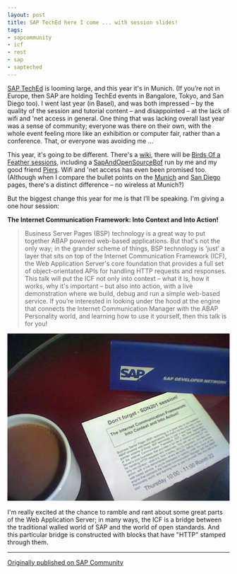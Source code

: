 ```yaml
---
layout: post
title: SAP TechEd here I come ... with session slides!
tags:
- sapcommunity
- icf
- rest
- sap
- sapteched
---
```



[SAP TechEd](http://emea.sapteched.com) is looming large, and this year it's in Munich. (If you’re not in Europe, then SAP are holding TechEd events in Bangalore, Tokyo, and San Diego too). I went last year (in Basel), and was both impressed – by the quality of the session and tutorial content – and disappointed – at the lack of wifi and 'net access in general. One thing that was lacking overall last year was a sense of community; everyone was there on their own, with the whole event feeling more like an exhibition or computer fair, rather than a conference. That, or everyone was avoiding me ...

This year, it's going to be different. There's a [wiki](http://wiki.sdn.sap.com/teched04/), there will be [Birds Of a Feather sessions](https://web.archive.org/web/20041230085220/http://wiki.sdn.sap.com/teched04/index.cgi?MunichBOF), including a [SapAndOpenSourceBof](https://web.archive.org/web/20041205090336/http://wiki.sdn.sap.com/teched04/index.cgi?SapAndOpenSourceBof) run by me and my good friend [Piers](http://www.piersharding.com/blog/). Wifi and 'net access has even been promised too. (Although when I compare the bullet points on the [Munich](http://emea.sapteched.com) and [San Diego](http://www.sapteched.com) pages, there's a distinct difference – no wireless at Munich?)

But the biggest change this year for me is that I’ll be speaking. I'm giving a one hour session:

**The Internet Communication Framework: Into Context and Into Action!**

> Business Server Pages (BSP) technology is a great way to put together
> ABAP powered web-based applications. But that's not the only way; in
> the grander scheme of things, BSP technology is 'just' a layer that
> sits on top of the Internet Communication Framework (ICF), the Web
> Application Server's core foundation that provides a full set of
> object-orientated APIs for handling HTTP requests and responses.
> This talk will put the ICF not only into context – what it is, how
> it works, why it's important – but also into action, with a live
> demonstration where we build, debug and run a simple web-based service.
> If you’re interested in looking under the hood at the engine that
> connects the Internet Communication Manager with the ABAP Personality
> world, and learning how to use it yourself, then this talk is for you!

![session flyer on the table next to a cup of coffee](/images/2004/09/SessionFlyer.jpg)

I'm really excited at the chance to ramble and rant about some great parts of the Web Application Server; in many ways, the ICF is a bridge between the traditional walled world of SAP and the world of open standards. And this particular bridge is constructed with blocks that have "HTTP" stamped through them.

---

[Originally published on SAP Community](https://community.sap.com/t5/additional-blogs-by-members/sap-teched-here-i-come-with-session-slides/ba-p/12839434)
